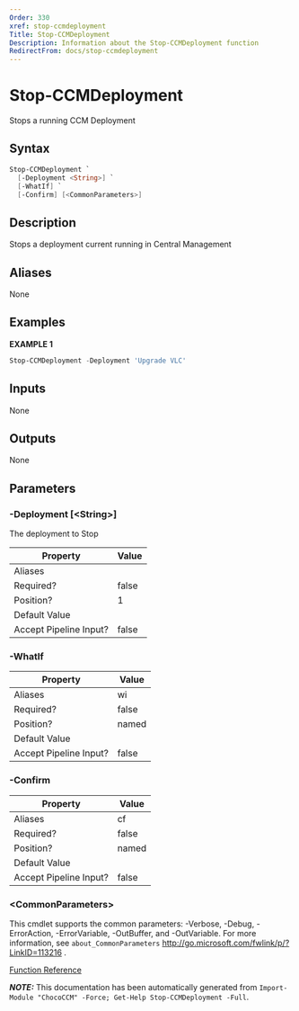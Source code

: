 ```yaml
---
Order: 330
xref: stop-ccmdeployment
Title: Stop-CCMDeployment
Description: Information about the Stop-CCMDeployment function
RedirectFrom: docs/stop-ccmdeployment
---
```


# Stop-CCMDeployment

<!-- This documentation is automatically generated from /Stop-CCMDeployment.ps1 using GenerateDocs.ps1. Contributions are welcome at the original location(s). -->

Stops a running CCM Deployment

## Syntax

~~~powershell
Stop-CCMDeployment `
  [-Deployment <String>] `
  [-WhatIf] `
  [-Confirm] [<CommonParameters>]
~~~

## Description

Stops a deployment current running in Central Management


## Aliases

None

## Examples

 **EXAMPLE 1**

~~~powershell
Stop-CCMDeployment -Deployment 'Upgrade VLC'

~~~

## Inputs

None

## Outputs

None

## Parameters

###  -Deployment [&lt;String&gt;]
The deployment to Stop

Property               | Value
---------------------- | -----
Aliases                |
Required?              | false
Position?              | 1
Default Value          |
Accept Pipeline Input? | false

###  -WhatIf
Property               | Value
---------------------- | -----
Aliases                | wi
Required?              | false
Position?              | named
Default Value          |
Accept Pipeline Input? | false

###  -Confirm
Property               | Value
---------------------- | -----
Aliases                | cf
Required?              | false
Position?              | named
Default Value          |
Accept Pipeline Input? | false

### &lt;CommonParameters&gt;

This cmdlet supports the common parameters: -Verbose, -Debug, -ErrorAction, -ErrorVariable, -OutBuffer, and -OutVariable. For more information, see `about_CommonParameters` http://go.microsoft.com/fwlink/p/?LinkID=113216 .



[Function Reference](xref:chococcm-functions)

***NOTE:*** This documentation has been automatically generated from `Import-Module "ChocoCCM" -Force; Get-Help Stop-CCMDeployment -Full`.
